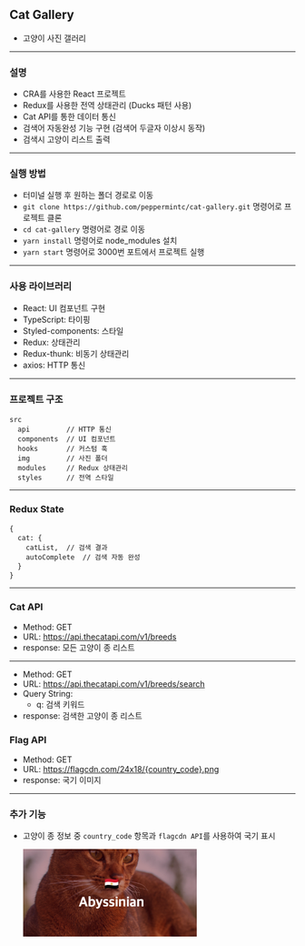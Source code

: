 ## Cat Gallery

- 고양이 사진 갤러리

---

### 설명

- CRA를 사용한 React 프로젝트
- Redux를 사용한 전역 상태관리 (Ducks 패턴 사용)
- Cat API를 통한 데이터 통신
- 검색어 자동완성 기능 구현 (검색어 두글자 이상시 동작)
- 검색시 고양이 리스트 출력

---

### 실행 방법

- 터미널 실행 후 원하는 폴더 경로로 이동
- `git clone https://github.com/peppermintc/cat-gallery.git` 명령어로 프로젝트 클론
- `cd cat-gallery` 명령어로 경로 이동
- `yarn install` 명령어로 node_modules 설치
- `yarn start` 명령어로 3000번 포트에서 프로젝트 실행

---

### 사용 라이브러리

- React: UI 컴포넌트 구현
- TypeScript: 타이핑
- Styled-components: 스타일
- Redux: 상태관리
- Redux-thunk: 비동기 상태관리
- axios: HTTP 통신

---

### 프로젝트 구조

```
src
  api         // HTTP 통신
  components  // UI 컴포넌트
  hooks       // 커스텀 훅
  img         // 사진 폴더
  modules     // Redux 상태관리
  styles      // 전역 스타일
```

---

### Redux State

```
{
  cat: {
    catList,  // 검색 결과
    autoComplete  // 검색 자동 완성
  }
}
```

---

### Cat API

- Method: GET
- URL: https://api.thecatapi.com/v1/breeds
- response: 모든 고양이 종 리스트

---

- Method: GET
- URL: https://api.thecatapi.com/v1/breeds/search
- Query String:
  - q: 검색 키워드
- response: 검색한 고양이 종 리스트

### Flag API

- Method: GET
- URL: https://flagcdn.com/24x18/{country_code}.png
- response: 국기 이미지

---

### 추가 기능

- 고양이 종 정보 중 `country_code` 항목과 `flagcdn API`를 사용하여 국기 표시

  <img src='./src/img/flagExample.png' />
